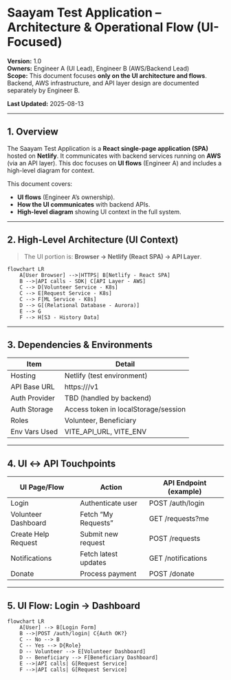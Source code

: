 # Saayam Test Application – Architecture & Operational Flow (UI-Focused)

**Version:** 1.0  
**Owners:** Engineer A (UI Lead), Engineer B (AWS/Backend Lead)  
**Scope:** This document focuses **only on the UI architecture and flows**. Backend, AWS infrastructure, and API layer design are documented separately by Engineer B.  

**Last Updated:** 2025-08-13  

---

## 1. Overview
The Saayam Test Application is a **React single-page application (SPA)** hosted on **Netlify**. It communicates with backend services running on **AWS** (via an API layer). This doc focuses on **UI flows** (Engineer A) and includes a high-level diagram for context.

This document covers:
- **UI flows** (Engineer A’s ownership).
- **How the UI communicates** with backend APIs.
- **High-level diagram** showing UI context in the full system.

---

## 2. High-Level Architecture (UI Context)
> The UI portion is: **Browser → Netlify (React SPA) → API Layer**.

```mermaid
flowchart LR
    A[User Browser] -->|HTTPS| B[Netlify - React SPA]
    B -->|API calls - SDK| C[API Layer - AWS]
    C --> D[Volunteer Service - K8s]
    C --> E[Request Service - K8s]
    C --> F[ML Service - K8s]
    D --> G[(Relational Database - Aurora)]
    E --> G
    F --> H[S3 - History Data]
```

---

## 3. Dependencies & Environments

| Item           | Detail                                  |
|----------------|-----------------------------------------|
| Hosting        | Netlify (test environment)              |
| API Base URL   | https://<api-base>/v1                   |
| Auth Provider  | TBD (handled by backend)                |
| Auth Storage   | Access token in localStorage/session    |
| Roles          | Volunteer, Beneficiary                  |
| Env Vars Used  | VITE_API_URL, VITE_ENV                  |

---

## 4. UI ↔ API Touchpoints

| UI Page/Flow         | Action                   | API Endpoint (example) |
|----------------------|--------------------------|-------------------------|
| Login                | Authenticate user        | POST /auth/login        |
| Volunteer Dashboard  | Fetch “My Requests”      | GET /requests?me        |
| Create Help Request  | Submit new request       | POST /requests          |
| Notifications        | Fetch latest updates     | GET /notifications      |
| Donate               | Process payment          | POST /donate            |

---

## 5. UI Flow: Login → Dashboard

```mermaid
flowchart LR
    A[User] --> B[Login Form]
    B -->|POST /auth/login| C{Auth OK?}
    C -- No --> B
    C -- Yes --> D{Role}
    D -- Volunteer --> E[Volunteer Dashboard]
    D -- Beneficiary --> F[Beneficiary Dashboard]
    E -->|API calls| G[Request Service]
    F -->|API calls| G[Request Service]
```
